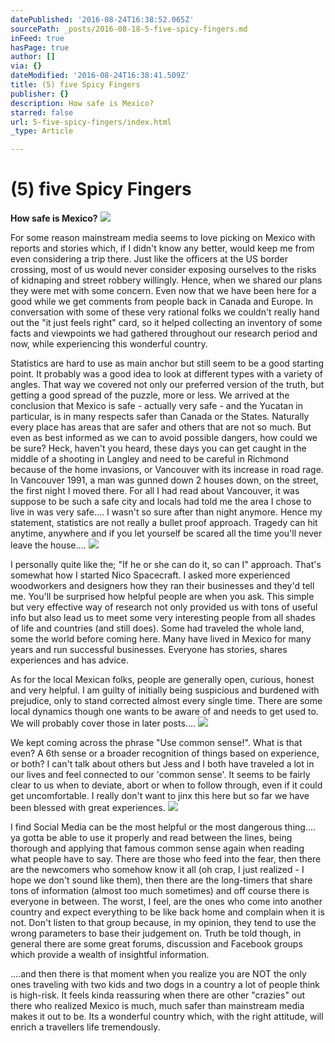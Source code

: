 ```yaml
---
datePublished: '2016-08-24T16:38:52.065Z'
sourcePath: _posts/2016-08-18-5-five-spicy-fingers.md
inFeed: true
hasPage: true
author: []
via: {}
dateModified: '2016-08-24T16:38:41.509Z'
title: (5) five Spicy Fingers
publisher: {}
description: How safe is Mexico?
starred: false
url: 5-five-spicy-fingers/index.html
_type: Article

---
```

# (5) five Spicy Fingers

**How safe is Mexico?**
![](https://the-grid-user-content.s3-us-west-2.amazonaws.com/e0b3b34e-d58f-43c4-9061-0a70d235e1fd.jpg)

For some reason mainstream media seems to love picking on Mexico with reports and stories which, if I didn't know any better, would keep me from even considering a trip there. Just like the officers at the US border crossing, most of us would never consider exposing ourselves to the risks of kidnaping and street robbery willingly. Hence, when we shared our plans they were met with some concern. Even now that we have been here for a good while we get comments from people back in Canada and Europe. In conversation with some of these very rational folks we couldn't really hand out the "it just feels right" card, so it helped collecting an inventory of some facts and viewpoints we had gathered throughout our research period and now, while experiencing this wonderful country.

Statistics are hard to use as main anchor but still seem to be a good starting point. It probably was a good idea to look at different types with a variety of angles. That way we covered not only our preferred version of the truth, but getting a good spread of the puzzle, more or less. We arrived at the conclusion that Mexico is safe - actually very safe - and the Yucatan in particular, is in many respects safer than Canada or the States. Naturally every place has areas that are safer and others that are not so much. But even as best informed as we can to avoid possible dangers, how could we be sure? Heck, haven't you heard, these days you can get caught in the middle of a shooting in Langley and need to be careful in Richmond because of the home invasions, or Vancouver with its increase in road rage. In Vancouver 1991, a man was gunned down 2 houses down, on the street, the first night I moved there. For all I had read about Vancouver, it was suppose to be such a safe city and locals had told me the area I chose to live in was very safe.... I wasn't so sure after than night anymore. Hence my statement, statistics are not really a bullet proof approach. Tragedy can hit anytime, anywhere and if you let yourself be scared all the time you'll never leave the house....
![](https://the-grid-user-content.s3-us-west-2.amazonaws.com/8c515c12-1e0e-4bcb-87e2-125aac3ee033.jpg)

I personally quite like the; "If he or she can do it, so can I" approach. That's somewhat how I started Nico Spacecraft. I asked more experienced woodworkers and designers how they ran their businesses and they'd tell me. You'll be surprised how helpful people are when you ask. This simple but very effective way of research not only provided us with tons of useful info but also lead us to meet some very interesting people from all shades of life and countries (and still does). Some had traveled the whole land, some the world before coming here. Many have lived in Mexico for many years and run successful businesses. Everyone has stories, shares experiences and has advice.

As for the local Mexican folks, people are generally open, curious, honest and very helpful. I am guilty of initially being suspicious and burdened with prejudice, only to stand corrected almost every single time. There are some local dynamics though one wants to be aware of and needs to get used to. We will probably cover those in later posts....
![](https://the-grid-user-content.s3-us-west-2.amazonaws.com/5b1bcd8e-3e34-4ba9-a637-2b308a5c7b9e.jpg)

We kept coming across the phrase "Use common sense!". What is that even? A 6th sense or a broader recognition of things based on experience, or both? I can't talk about others but Jess and I both have traveled a lot in our lives and feel connected to our 'common sense'. It seems to be fairly clear to us when to deviate, abort or when to follow through, even if it could get uncomfortable. I really don't want to jinx this here but so far we have been blessed with great experiences.
![](https://the-grid-user-content.s3-us-west-2.amazonaws.com/eb07037d-06f2-472d-8afb-66287297a3f1.jpg)

I find Social Media can be the most helpful or the most dangerous thing.... ya gotta be able to use it properly and read between the lines, being thorough and applying that famous common sense again when reading what people have to say. There are those who feed into the fear, then there are the newcomers who somehow know it all (oh crap, I just realized - I hope we don't sound like them), then there are the long-timers that share tons of information (almost too much sometimes) and off course there is everyone in between. The worst, I feel, are the ones who come into another country and expect everything to be like back home and complain when it is not. Don't listen to that group because, in my opinion, they tend to use the wrong parameters to base their judgement on. Truth be told though, in general there are some great forums, discussion and Facebook groups which provide a wealth of insightful information.

....and then there is that moment when you realize you are NOT the only ones traveling with two kids and two dogs in a country a lot of people think is high-risk. It feels kinda reassuring when there are other "crazies" out there who realized Mexico is much, much safer than mainstream media makes it out to be. Its a wonderful country which, with the right attitude, will enrich a travellers life tremendously.